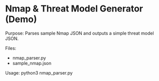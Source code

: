 # Nmap & Threat Model Generator (Demo)

Purpose: Parses sample Nmap JSON and outputs a simple threat model JSON.

Files:
- nmap_parser.py
- sample_nmap.json

Usage:
python3 nmap_parser.py
